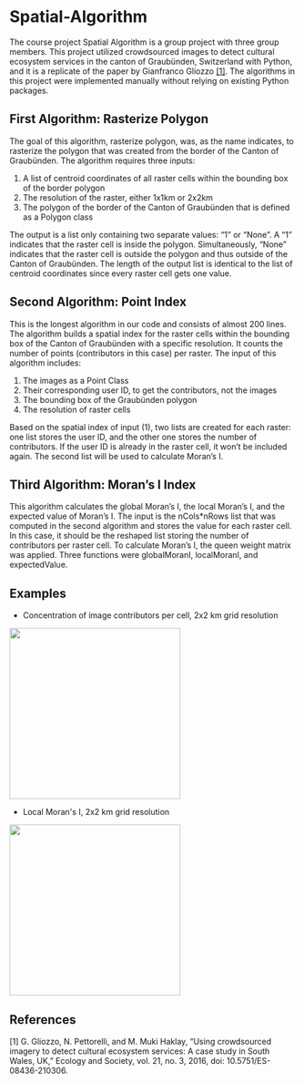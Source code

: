 # Spatial-Algorithm
The course project Spatial Algorithm is a group project with three group members. This project utilized crowdsourced images to detect cultural ecosystem services in the canton of Graubünden, Switzerland with Python, and it is a replicate of the paper by Gianfranco Gliozzo [[1]](#1). The algorithms in this project were implemented manually without relying on existing Python packages.

## First Algorithm: Rasterize Polygon
The goal of this algorithm, rasterize polygon, was, as the name indicates, to rasterize the polygon that was created from the border of the Canton of Graubünden. The algorithm requires three inputs: 
1) A list of centroid coordinates of all raster cells within the bounding box of the border polygon
2) The resolution of the raster, either 1x1km or 2x2km
3) The polygon of the border of the Canton of Graubünden that is defined as a Polygon class

The output is a list only containing two separate values: “1” or “None”. A “1” indicates that the raster cell is inside the polygon. Simultaneously, “None” indicates that the raster cell is outside the polygon and thus outside of the Canton of Graubünden. The length of the output list is identical to the list of centroid coordinates since every raster cell gets one value.

## Second Algorithm: Point Index
This is the longest algorithm in our code and consists of almost 200 lines. The algorithm builds a spatial index for the raster cells within the bounding box of the Canton of Graubünden with a specific resolution. It counts the number of points (contributors in this case) per raster. The input of this algorithm includes:
1) The images as a Point Class
2) Their corresponding user ID, to get the contributors, not the images
3) The bounding box of the Graubünden polygon
4) The resolution of raster cells

Based on the spatial index of input (1), two lists are created for each raster: one list stores the user ID, and the other one stores the number of contributors. If the user ID is already in the raster cell, it won’t be included again. The second list will be used to calculate Moran’s I.

## Third Algorithm: Moran’s I Index
This algorithm calculates the global Moran’s I, the local Moran’s I, and the expected value of Moran’s I. The input is the nCols*nRows list that was computed in the second algorithm and stores the value for each raster cell. In this case, it should be the reshaped list storing the number of contributors per raster cell. To calculate Moran’s I, the queen weight matrix was applied. Three functions were globalMoranI, localMoranI, and expectedValue.

## Examples
- Concentration of image contributors per cell, 2x2 km grid resolution
<img src="https://github.com/leyixu21/Spatial-Algorithm/assets/96665869/76078375-4133-4666-a746-d7236986652c" height="300">

- Local Moran's I, 2x2 km grid resolution
<img src="https://github.com/leyixu21/Spatial-Algorithm/assets/96665869/96135862-ca5c-406c-8dcc-35d16257968f" height="300">

## References
<a id="1">[1]</a> 
G. Gliozzo, N. Pettorelli, and M. Muki Haklay, “Using crowdsourced imagery to detect cultural 
ecosystem services: A case study in South Wales, UK,” Ecology and Society, vol. 21, no. 3, 2016, 
doi: 10.5751/ES-08436-210306.
